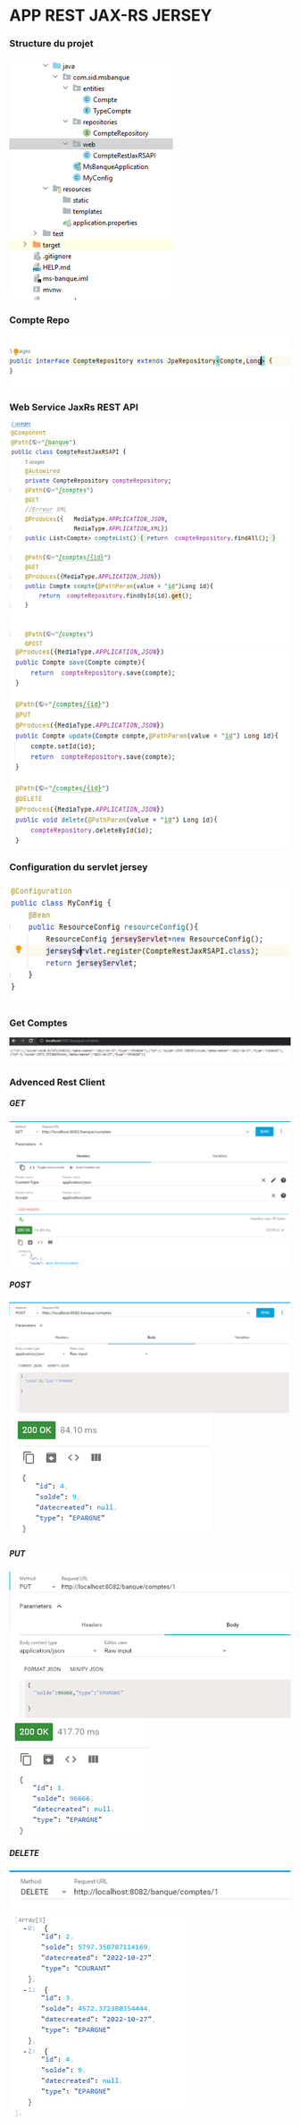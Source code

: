 <h1>APP REST JAX-RS JERSEY</h1>
<h3>Structure du projet</h3>
<img src="snapshots/43.PNG">
<h3>Compte Repo</h3>
<img src="snapshots/44.PNG">
<h3>Web Service JaxRs REST API</h3>
<img src="snapshots/45.PNG">
<img src="snapshots/46.PNG">
<h3>Configuration du servlet jersey</h3>
<img src="snapshots/48.PNG">
<h3>Get Comptes</h3>
<img src="snapshots/50.PNG">
<h3>Advenced Rest Client</h3>
<h5>GET</h5>
<img src="snapshots/51.PNG">
<h5>POST</h5>
<img src="snapshots/52.PNG">
<img src="snapshots/53.PNG">
<h5>PUT</h5>
<img src="snapshots/54.PNG">
<img src="snapshots/55.PNG">
<h5>DELETE</h5>
<img src="snapshots/56.PNG">
<img src="snapshots/57.PNG">